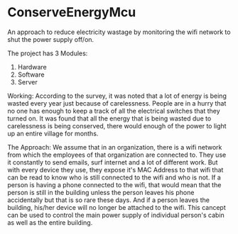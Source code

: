 # ConserveEnergyMcu
An approach to reduce electricity wastage by monitoring the wifi network to shut the power supply off/on.

The project has 3 Modules: 
1. Hardware
2. Software
3. Server 

Working:
According to the survey, it was noted that a lot of energy is being wasted every year just because of carelessness. People are in a hurry that no one has enough to keep a track of all the electrical switches that they turned on. It was found that all the energy that is being wasted due to carelessness is being conserved, there would enough of the power to light up an entire village for months. 

The Approach:
We assume that in an organization, there is a wifi network from which the employees of that organization are connected to. They use it constantly to send emails, surf internet and a lot of different work. But with every device they use, they expose it's MAC Address to that wifi that can be read to know who is still connected to the wifi and who is not. If a person is having a phone connected to the wifi, that would mean that the person is still in the building unless the person leaves his phone accidentally but that is so rare these days. And if a person leaves the building, his/her device will no longer be attached to the wifi. This cancept can be used to control the main power supply of individual person's cabin as well as the entire building. 
